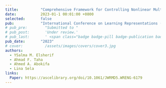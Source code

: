 ```yaml
---
title:          "Comprehensive Framework for Controlling Nonlinear Multispecies Water Quality Dynamics"
date:           2023-01-1 00:01:00 +0800
selected:       false
pub:            "International Conference on Learning Representations (ICLR)"
# pub_pre:        "Submitted to "
# pub_post:       'Under review.'
# pub_last:       ' <span class="badge badge-pill badge-publication badge-success">Spotlight</span>'
pub_date:       "2023"
# cover:          /assets/images/covers/cover3.jpg
authors:
  - YSalma M. Elsherif
  - Ahmad F. Taha
  - Ahmed A. Abokifa
  - Lina Sela
links:
  Paper: https://ascelibrary.org/doi/10.1061/JWRMD5.WRENG-6179
---
```

